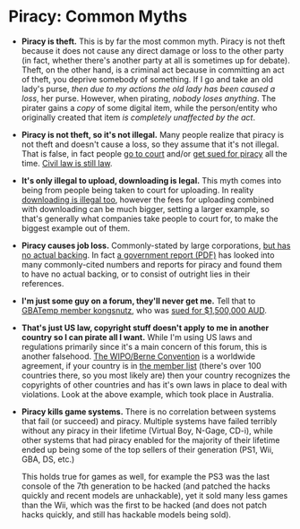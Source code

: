 # Piracy: Common Myths​

* **Piracy is theft.**
This is by far the most common myth. Piracy is not theft because it does not cause any direct damage or loss to the other party (in fact, whether there's another party at all is sometimes up for debate). Theft, on the other hand, is a criminal act because in committing an act of theft, you deprive somebody of something. If I go and take an old lady's purse, *then due to my actions the old lady has been caused a loss*, her purse. However, when pirating, *nobody loses anything*. The pirater gains a *copy* of some digital item, while the person/entity who originally created that item *is completely unaffected by the act*.


* **Piracy is not theft, so it's not illegal.**
Many people realize that piracy is not theft and doesn't cause a loss, so they assume that it's not illegal. That is false, in fact people [go to court](https://www.yahoo.com/news/court-wont-reduce-students-music-download-fine-144922490.html) and/or [get sued for piracy](https://www.yahoo.com/news/minnesota-woman-loses-music-downloading-appeal-184218469.html) all the time. [Civil law is still law](http://www.diffen.com/difference/Civil_Law_vs_Criminal_Law).


* **It's only illegal to upload, downloading is legal.**
This myth comes into being from people being taken to court for uploading. In reality [downloading is illegal too](https://www.copyright.gov/help/faq/faq-fairuse.html#p2p), however the fees for uploading combined with downloading can be much bigger, setting a larger example, so that's generally what companies take people to court for, to make the biggest example out of them.


* **Piracy causes job loss.**
Commonly-stated by large corporations, [but has no actual backing](https://arstechnica.com/tech-policy/2010/04/us-government-finally-admits-most-piracy-estimates-are-bogus/). In fact [a government report (PDF)](http://www.gao.gov/new.items/d10423.pdf) has looked into many commonly-cited numbers and reports for piracy and found them to have no actual backing, or to consist of outright lies in their references.


* **I'm just some guy on a forum, they'll never get me.**
Tell that to [GBATemp member kongsnutz](https://gbatemp.net/members/kongsnutz.131180/), who was [sued for $1,500,000 AUD](https://www.kotaku.com.au/2010/02/nintendo-wins-1-5m-aussie-piracy-settlement/).


* **That's just US law, copyright stuff doesn't apply to me in another country so I can pirate all I want.**
While I'm using US laws and regulations primarily since it's a main concern of this forum, this is another falsehood. [The WIPO/Berne Convention](http://www.wipo.int/treaties/en/text.jsp?file_id=283698) is a worldwide agreement, if your country is in [the member list](http://www.wipo.int/members/en/) (there's over 100 countries there, so you most likely are) then your country recognizes the copyrights of other countries and has it's own laws in place to deal with violations. Look at the above example, which took place in Australia.


* **Piracy kills game systems.**
There is no correlation between systems that fail (or succeed) and piracy. Multiple systems have failed terribly without any piracy in their lifetime (Virtual Boy, N-Gage, CD-i), while other systems that had piracy enabled for the majority of their lifetime ended up being some of the top sellers of their generation (PS1, Wii, GBA, DS, etc.)

  This holds true for games as well, for example the PS3 was the last console of the 7th generation to be hacked (and patched the hacks quickly and recent models are unhackable), yet it sold many less games than the Wii, which was the first to be hacked (and does not patch hacks quickly, and still has hackable models being sold).